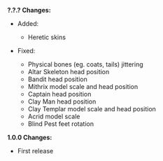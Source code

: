 **?.?.? Changes:**

* Added:
  * Heretic skins

* Fixed:
  * Physical bones (eg. coats, tails) jittering
  * Altar Skeleton head position
  * Bandit head position
  * Mithrix model scale and head position
  * Captain head position
  * Clay Man head position
  * Clay Templar model scale and head position
  * Acrid model scale
  * Blind Pest feet rotation

**1.0.0 Changes:**

* First release